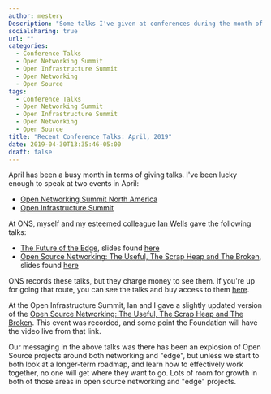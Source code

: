 ```yaml
---
author: mestery
Description: "Some talks I've given at conferences during the month of April, 2019"
socialsharing: true
url: ""
categories:
  - Conference Talks
  - Open Networking Summit
  - Open Infrastructure Summit
  - Open Networking
  - Open Source
tags:
  - Conference Talks
  - Open Networking Summit
  - Open Infrastructure Summit
  - Open Networking
  - Open Source
title: "Recent Conference Talks: April, 2019"
date: 2019-04-30T13:35:46-05:00
draft: false
---
```


April has been a busy month in terms of giving talks. I've been lucky enough to
speak at two events in April:

* [Open Networking Summit North America](https://events.linuxfoundation.org/events/open-networking-summit-north-america-2019/)
* [Open Infrastructure Summit](https://www.openstack.org/summit/denver-2019/)

At ONS, myself and my esteemed colleague [Ian Wells](https://twitter.com/lan_wan_ian?lang=en) gave the following talks:

* [The Future of the Edge](https://sched.co/LKU9), slides found [here](https://events.linuxfoundation.org/wp-content/uploads/2018/07/The-Future-of-the-Edge.pdf)
* [Open Source Networking: The Useful, The Scrap Heap and The Broken](https://sched.co/LKU6), slides found [here](https://events.linuxfoundation.org/wp-content/uploads/2018/07/Open-Source-Networking_-The-Useful-The-Scrap-Heap-The-Broken.pdf)

ONS records these talks, but they charge money to see them. If you're up for
going that route, you can see the talks and buy access to them [here](https://vimeo.com/ondemand/onsna19).

At the Open Infrastructure Summit, Ian and I gave a slightly updated version of
the [Open Source Networking: The Useful, The Scrap Heap and The Broken](https://www.openstack.org/summit/denver-2019/summit-schedule/events/23073/open-source-networking-the-useful-the-scrap-heap-and-the-broken). This event was recorded,
and some point the Foundation will have the video live from that link.

Our messaging in the above talks was there has been an explosion of Open
Source projects around both networking and "edge", but unless we start
to both look at a longer-term roadmap, and learn how to effectively work
together, no one will get where they want to go. Lots of room for growth
in both of those areas in open source networking and "edge" projects.
